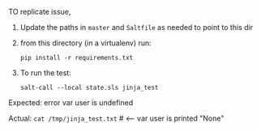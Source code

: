 TO replicate issue, 

 1. Update the paths in `master` and `Saltfile` as needed to point to this dir

 2. from this directory (in a virtualenv) run:

        pip install -r requirements.txt

 3. To run the test:

        salt-call --local state.sls jinja_test

Expected: error var user is undefined

Actual: `cat /tmp/jinja_test.txt` # <-- var user is printed "None"
